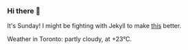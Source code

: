 ### Hi there :wave:

It's Sunday! I might be fighting with Jekyll to make [this](https://swissclubto.github.io) better.

Weather in Toronto: partly cloudy, at +23°C.
